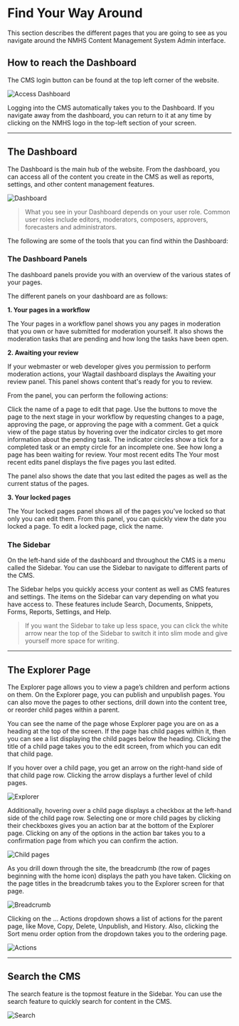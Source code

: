 # Find Your Way Around

This section describes the different pages that you are going to see as you navigate around the NMHS Content Management System Admin interface.

## How to reach the Dashboard

The CMS login button can be found at the top left corner of the website.

![Access Dashboard](../_static/images/navigating/access_dashboard.png "Access Dashboard")

Logging into the CMS automatically takes you to the Dashboard. If you navigate away from the dashboard, you can return to it at any time by clicking on the NMHS logo in the top-left section of your screen.

---
## The Dashboard

The Dashboard is the main hub of the website. From the dashboard, you can access all of the content you create in the CMS as well as reports, settings, and other content management features.

![Dashboard](../_static/images/navigating/dashboard.png "Dashboard")

> What you see in your Dashboard depends on your user role. Common user roles include editors, moderators, composers, approvers, forecasters and administrators.


The following are some of the tools that you can find within the Dashboard:

### The Dashboard Panels

The dashboard panels provide you with an overview of the various states of your pages.

The different panels on your dashboard are as follows:

**1. Your pages in a workflow**

The Your pages in a workflow panel shows you any pages in moderation that you own or have submitted for moderation yourself. It also shows the moderation tasks that are pending and how long the tasks have been open.

**2. Awaiting your review**

If your webmaster or web developer gives you permission to perform moderation actions, your Wagtail dashboard displays the Awaiting your review panel. This panel shows content that's ready for you to review.

From the panel, you can perform the following actions:

Click the name of a page to edit that page.
Use the buttons to move the page to the next stage in your workflow by requesting changes to a page, approving the page, or approving the page with a comment.
Get a quick view of the page status by hovering over the indicator circles to get more information about the pending task. The indicator circles show a tick for a completed task or an empty circle for an incomplete one.
See how long a page has been waiting for review.
Your most recent edits
The Your most recent edits panel displays the five pages you last edited.

The panel also shows the date that you last edited the pages as well as the current status of the pages.

**3. Your locked pages**

The Your locked pages panel shows all of the pages you've locked so that only you can edit them. From this panel, you can quickly view the date you locked a page. To edit a locked page, click the name.


### The Sidebar

On the left-hand side of the dashboard and throughout the CMS is a menu called the Sidebar. You can use the Sidebar to navigate to different parts of the CMS.

The Sidebar helps you quickly access your content as well as CMS features and settings. The items on the Sidebar can vary depending on what you have access to. These features include Search, Documents, Snippets, Forms, Reports, Settings, and Help.

> If you want the Sidebar to take up less space, you can click the white arrow near the top of the Sidebar to switch it into slim mode and give yourself more space for writing.

---
## The Explorer Page

The Explorer page allows you to view a page’s children and perform actions on them. On the Explorer page, you can publish and unpublish pages. You can also move the pages to other sections, drill down into the content tree, or reorder child pages within a parent.

You can see the name of the page whose Explorer page you are on as a heading at the top of the screen. If the page has child pages within it, then you can see a list displaying the child pages below the heading. Clicking the title of a child page takes you to the edit screen, from which you can edit that child page.

If you hover over a child page, you get an arrow on the right-hand side of that child page row. Clicking the arrow displays a further level of child pages.

![Explorer](../_static/images/navigating/explorer_page.png "Explorer")

Additionally, hovering over a child page displays a checkbox at the left-hand side of the child page row. Selecting one or more child pages by clicking their checkboxes gives you an action bar at the bottom of the Explorer page. Clicking on any of the options in the action bar takes you to a confirmation page from which you can confirm the action.

![Child pages](../_static/images/navigating/child_pages.png "Child pages")

As you drill down through the site, the breadcrumb (the row of pages beginning with the home icon) displays the path you have taken. Clicking on the page titles in the breadcrumb takes you to the Explorer screen for that page.

![Breadcrumb](../_static/images/navigating/breadcrumb.png "Breadcrumb")

Clicking on the … Actions dropdown shows a list of actions for the parent page, like Move, Copy, Delete, Unpublish, and History. Also, clicking the Sort menu order option from the dropdown takes you to the ordering page.

![Actions](../_static/images/navigating/actions_page.png "Actions")

---
## Search the CMS

The search feature is the topmost feature in the Sidebar. You can use the search feature to quickly search for content in the CMS.

![Search](../_static/images/navigating/search.png "Search")
